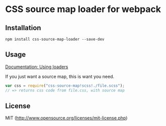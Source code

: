 CSS source map loader for webpack
===

Installation
---

`npm install css-source-map-loader --save-dev`

Usage
---

[Documentation: Using loaders](http://webpack.github.io/docs/using-loaders.html)

If you just want a source map, this is want you need.

``` javascript
var css = require("css-source-map!scss!./file.scss");
// => returns css code from file.css, with source map
```

License
---

MIT (http://www.opensource.org/licenses/mit-license.php)
